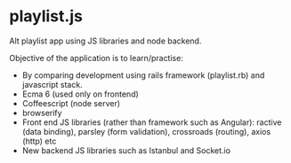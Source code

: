 # playlist.js
Alt playlist app using JS libraries and node backend.

Objective of the application is to learn/practise:
* By comparing development using rails framework (playlist.rb) and javascript stack. 
* Ecma 6 (used only on frontend)
* Coffeescript (node server)
* browserify
* Front end JS libraries (rather than framework such as Angular): ractive (data binding), parsley (form validation), crossroads (routing), axios (http) etc
* New backend JS libraries such as Istanbul and Socket.io
